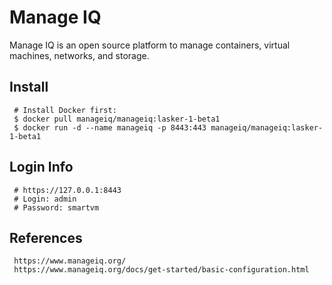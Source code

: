 Manage IQ
=====

Manage IQ is an open source platform to manage containers, virtual machines, networks, and storage. 

Install
--------

     # Install Docker first:
     $ docker pull manageiq/manageiq:lasker-1-beta1 
     $ docker run -d --name manageiq -p 8443:443 manageiq/manageiq:lasker-1-beta1 

Login Info
----------

     # https://127.0.0.1:8443 
     # Login: admin 
     # Password: smartvm 
     

References
-----------

     https://www.manageiq.org/ 
     https://www.manageiq.org/docs/get-started/basic-configuration.html 

